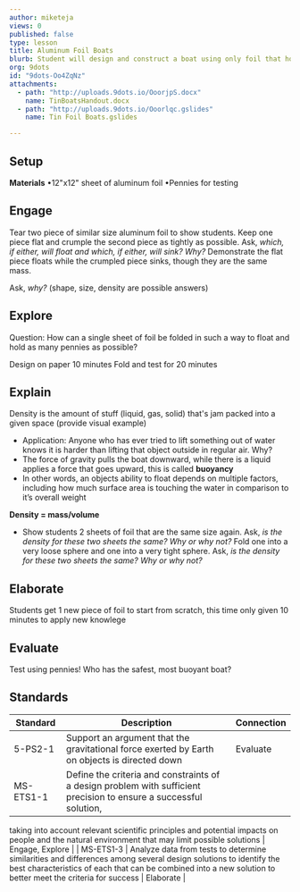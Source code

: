 ```yaml
---
author: miketeja
views: 0
published: false
type: lesson
title: Aluminum Foil Boats
blurb: Student will design and construct a boat using only foil that holds as many pennies as possible without sinking
org: 9dots
id: "9dots-Oo4ZqNz"
attachments: 
  - path: "http://uploads.9dots.io/OoorjpS.docx"
    name: TinBoatsHandout.docx
  - path: "http://uploads.9dots.io/Ooorlqc.gslides"
    name: Tin Foil Boats.gslides

---
```


## Setup
**Materials** 
•12"x12" sheet of aluminum foil
•Pennies for testing
 
## Engage
Tear two piece of similar size aluminum foil to show students.
Keep one piece flat and crumple the second piece as tightly as possible.
Ask, _which, if either, will float and which, if either, will sink? Why?_
Demonstrate the flat piece floats while the crumpled piece sinks, though they are the same mass.
 
Ask, _why?_ (shape, size, density are possible answers)
 
## Explore
Question: How can a single sheet of foil be folded in such a way to float and hold as many pennies as possible?

Design on paper 10 minutes
Fold and test for 20 minutes
 
## Explain
Density is the amount of stuff (liquid, gas, solid) that's jam packed into a given space (provide visual example)

- Application: Anyone who has ever tried to lift something out of water knows it is harder than lifting that object outside in regular air. Why?
- The force of gravity pulls the boat downward, while there is a liquid applies a force that goes upward, this is called **buoyancy**
- In other words, an objects ability to float depends on multiple factors, including how much surface area is touching the water in comparison to it’s overall weight

**Density = mass/volume** 

- Show students 2 sheets of foil that are the same size again. Ask, _is the density for these two sheets the same? Why or why not?_
Fold one into a very loose sphere and one into a very tight sphere. Ask, _is the density for these two sheets the same? Why or why not?_

## Elaborate
Students get 1 new piece of foil to start from scratch, this time only given 10 minutes to apply new knowlege
 
## Evaluate
Test using pennies! Who has the safest, most buoyant boat?

## Standards
| Standard      | Description   | Connection  |
| ------------- |---------------| ------|
| 5-PS2-1      | Support an argument that the gravitational force exerted by Earth on objects is directed down |   Evaluate |
| MS-ETS1-1 	| Define the criteria and constraints of a design problem with sufficient precision to ensure a successful solution, 
taking into account relevant scientific principles and potential impacts on people and the natural environment 
that may limit possible solutions   |   Engage, Explore |
| MS-ETS1-3     | Analyze data from tests to determine similarities and differences among several design solutions to identify 
the best characteristics of each that can be combined into a new solution to better meet the criteria for success | Elaborate |
